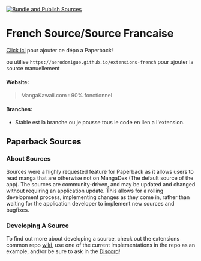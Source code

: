 [![Bundle and Publish Sources](https://github.com/aerodomigue/extensions-promises/actions/workflows/main.yml/badge.svg)](https://github.com/aerodomigue/extensions-promises/actions/workflows/main.yml)
# French Source/Source Francaise

[Click ici](https://paperback.moe/addRepo/?name=Aerodomigue%27s%20Extensions&url=https%253A%252F%25aerodomigue.github.io%252Fextensions-french) pour ajouter ce dépo a Paperback!

ou utilise `https://aerodomigue.github.io/extensions-french` pour ajouter la source manuellement

#### Website:
> MangaKawaii.com : 90% fonctionnel


#### Branches:
- Stable est la branche ou je pousse tous le code en lien a l'extension.



## Paperback Sources
### About Sources
Sources were a highly requested feature for Paperback as it allows users to read manga that are otherwise not on MangaDex (The default source of the app). The sources are community-driven, and may be updated and changed without requiring an application update. This allows for a rolling development process, implementing changes as they come in, rather than waiting for the application developer to implement new sources and bugfixes. 

###  Developing A Source
To find out more about developing a source, check out the extensions common repo [wiki](https://github.com/Paperback-iOS/extensions-common/wiki/Intro-to-Paperback-Sources), use one of the current implementations in the repo as an example, and/or be sure to ask in the [Discord](https://discord.gg/Ny83JV3)!
